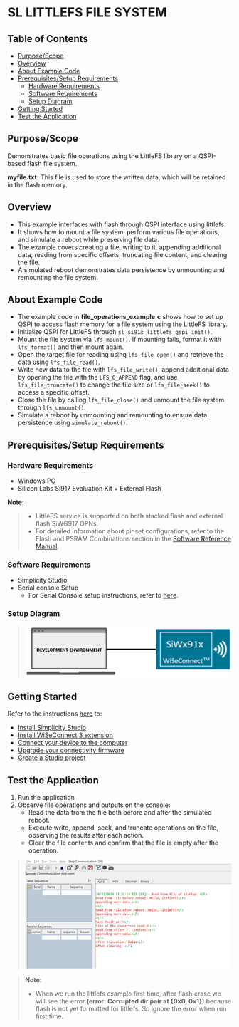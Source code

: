 # SL LITTLEFS FILE SYSTEM

## Table of Contents

- [Purpose/Scope](#purposescope)
- [Overview](#overview)
- [About Example Code](#about-example-code)
- [Prerequisites/Setup Requirements](#prerequisitessetup-requirements)
  - [Hardware Requirements](#hardware-requirements)
  - [Software Requirements](#software-requirements)
  - [Setup Diagram](#setup-diagram)
- [Getting Started](#getting-started)
- [Test the Application](#test-the-application)

## Purpose/Scope

Demonstrates basic file operations using the LittleFS library on a QSPI-based flash file system.

**myfile.txt:** This file is used to store the written data, which will be retained in the flash memory.

## Overview

- This example interfaces with flash through QSPI interface using littlefs.
- It shows how to mount a file system, perform various file operations, and simulate a reboot while preserving file data.
- The example covers creating a file, writing to it, appending additional data, reading from specific offsets, truncating file content, and clearing the file.
- A simulated reboot demonstrates data persistence by unmounting and remounting the file system.

## About Example Code

- The example code in **file_operations_example.c** shows how to set up QSPI to access flash memory for a file system using the LittleFS library.
- Initialize QSPI for LittleFS through `sl_si91x_littlefs_qspi_init()`.  
- Mount the file system via `lfs_mount()`. If mounting fails, format it with `lfs_format()` and then mount again.  
- Open the target file for reading using `lfs_file_open()` and retrieve the data using `lfs_file_read()`.  
- Write new data to the file with `lfs_file_write()`, append additional data by opening the file with the `LFS_O_APPEND` flag, and use `lfs_file_truncate()` to change the file size or `lfs_file_seek()` to access a specific offset.  
- Close the file by calling `lfs_file_close()` and unmount the file system through `lfs_unmount()`.  
- Simulate a reboot by unmounting and remounting to ensure data persistence using `simulate_reboot()`.

## Prerequisites/Setup Requirements

### Hardware Requirements

- Windows PC
- Silicon Labs Si917 Evaluation Kit + External Flash

**Note:**
>- LittleFS service is supported on both stacked flash and external flash SiWG917 OPNs. 
>- For detailed information about pinset configurations, refer to the Flash and PSRAM Combinations section in the [Software Reference Manual](https://github.com/SiliconLabs/wiseconnect/blob/v3.4.2/docs/software-reference/manuals/siwx91x-software-reference-manual.md).
### Software Requirements

- Simplicity Studio
- Serial console Setup
  - For Serial Console setup instructions, refer to [here](https://docs.silabs.com/wiseconnect/latest/wiseconnect-developers-guide-developing-for-silabs-hosts/#console-input-and-output).

### Setup Diagram

> ![Figure: Introduction](resources/readme/setupdiagram.png)

## Getting Started

Refer to the instructions [here](https://docs.silabs.com/wiseconnect/latest/wiseconnect-getting-started/) to:

- [Install Simplicity Studio](https://docs.silabs.com/wiseconnect/latest/wiseconnect-developers-guide-developing-for-silabs-hosts/#install-simplicity-studio)
- [Install WiSeConnect 3 extension](https://docs.silabs.com/wiseconnect/latest/wiseconnect-developers-guide-developing-for-silabs-hosts/#install-the-wi-se-connect-3-extension)
- [Connect your device to the computer](https://docs.silabs.com/wiseconnect/latest/wiseconnect-developers-guide-developing-for-silabs-hosts/#connect-si-wx91x-to-computer)
- [Upgrade your connectivity firmware ](https://docs.silabs.com/wiseconnect/latest/wiseconnect-developers-guide-developing-for-silabs-hosts/#update-si-wx91x-connectivity-firmware)
- [Create a Studio project ](https://docs.silabs.com/wiseconnect/latest/wiseconnect-developers-guide-developing-for-silabs-hosts/#create-a-project)

## Test the Application

1. Run the application 
2. Observe file operations and outputs on the console:
   - Read the data from the file both before and after the simulated reboot.
   - Execute write, append, seek, and truncate operations on the file, observing the results after each action.
   - Clear the file contents and confirm that the file is empty after the operation.
 > ![Figure: Build run and Debug](resources/readme/file_operations_output.png)

 >
> **Note**:
>
>- When we run the littlefs example first time, after flash erase we will see the error **(error: Corrupted dir pair at {0x0, 0x1})** because flash is not yet formatted for littlefs. So ignore the error when run first time.



